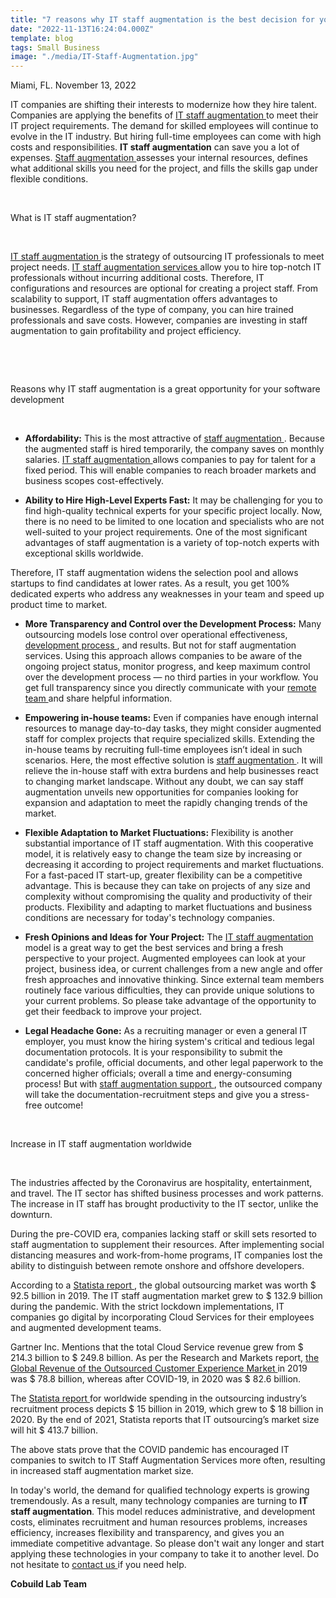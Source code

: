 ```yaml
---
title: "7 reasons why IT staff augmentation is the best decision for your software idea"
date: "2022-11-13T16:24:04.000Z"
template: blog
tags: Small Business
image: "./media/IT-Staff-Augmentation.jpg"
---
```


Miami, FL. November 13, 2022

IT companies are shifting their interests to modernize how they hire talent. Companies are applying the benefits of <a target="_blank" href="https://cobuildlab.com/services/it-staff-augmentation/">   IT staff augmentation </a> to meet their IT project requirements. The demand for skilled employees will continue to evolve in the IT industry. But hiring full-time employees can come with high costs and responsibilities. **IT staff augmentation** can save you a lot of expenses. <a target="_blank" href="https://cobuildlab.com/blog/Best-practices-of-IT-Staff-%20Augmentation/">   Staff augmentation </a> assesses your internal resources, defines what additional skills you need for the project, and fills the skills gap under flexible conditions.

<br>

<title-2> What is IT staff augmentation?</title-2>

<br>

<a target="_blank" href="https://cobuildlab.com/blog/myths-about-IT-staff-augmentation/">   IT staff augmentation </a> is the strategy of outsourcing IT professionals to meet project needs. <a target="_blank" href="https://cobuildlab.com/services/it-staff-augmentation/">   IT staff augmentation services </a> allow you to hire top-notch IT professionals without incurring additional costs. Therefore, IT configurations and resources are optional for creating a project staff. From scalability to support, IT staff augmentation offers advantages to businesses. Regardless of the type of company, you can hire trained professionals and save costs. However, companies are investing in staff augmentation to gain profitability and project efficiency.

<br>

<youtube-video id="LF-ucLx3atw&t=114s"></youtube-video>

<br>

<title-2>Reasons why IT staff augmentation is a great opportunity for your software development</title-2>

<br>

* **Affordability:** This is the most attractive of <a target="_blank" href="https://cobuildlab.com/blog/why-you-may-need-staff-augmentation-software-development/">   staff augmentation </a>. Because the augmented staff is hired temporarily, the company saves on monthly salaries. <a target="_blank" href="https://cobuildlab.com/services/">   IT staff augmentation </a> allows companies to pay for talent for a fixed period. This will enable companies to reach broader markets and business scopes cost-effectively.

* **Ability to Hire High-Level Experts Fast:** It may be challenging for you to find high-quality technical experts for your specific project locally. Now, there is no need to be limited to one location and specialists who are not well-suited to your project requirements. One of the most significant advantages of staff augmentation is a variety of top-notch experts with exceptional skills worldwide. 

Therefore, IT staff augmentation widens the selection pool and allows startups to find candidates at lower rates. As a result, you get 100% dedicated experts who address any weaknesses in your team and speed up product time to market.

* **More Transparency and Control over the Development Process:** Many outsourcing models lose control over operational effectiveness, <a target="_blank" href="https://cobuildlab.com/services/web-development/">   development process </a>, and results. But not for staff augmentation services. Using this approach allows companies to be aware of the ongoing project status, monitor progress, and keep maximum control over the development process — no third parties in your workflow. You get full transparency since you directly communicate with your <a target="_blank" href="https://cobuildlab.com/blog/Remote-work-team-productivity-how-to-manage-your-processes/">   remote team </a> and share helpful information.

* **Empowering in-house teams:** Even if companies have enough internal resources to manage day-to-day tasks, they might consider augmented staff for complex projects that require specialized skills. Extending the in-house teams by recruiting full-time employees isn’t ideal in such scenarios. Here, the most effective solution is <a target="_blank" href="https://cobuildlab.com/blog/staff-augmentation-vs-dedicated-team/">   staff augmentation </a>. It will relieve the in-house staff with extra burdens and help businesses react to changing market landscape. Without any doubt, we can say staff augmentation unveils new opportunities for companies looking for expansion and adaptation to meet the rapidly changing trends of the market.

* **Flexible Adaptation to Market Fluctuations:** Flexibility is another substantial importance of IT staff augmentation. With this cooperative model, it is relatively easy to change the team size by increasing or decreasing it according to project requirements and market fluctuations. For a fast-paced IT start-up, greater flexibility can be a competitive advantage. This is because they can take on projects of any size and complexity without compromising the quality and productivity of their products. Flexibility and adapting to market fluctuations and business conditions are necessary for today's technology companies.

* **Fresh Opinions and Ideas for Your Project:** The <a target="_blank" href="https://cobuildlab.com/services/it-staff-augmentation/">   IT staff augmentation </a> model is a great way to get the best services and bring a fresh perspective to your project. Augmented employees can look at your project, business idea, or current challenges from a new angle and offer fresh approaches and innovative thinking. Since external team members routinely face various difficulties, they can provide unique solutions to your current problems. So please take advantage of the opportunity to get their feedback to improve your project.

* **Legal Headache Gone:** As a recruiting manager or even a general IT employer, you must know the hiring system's critical and tedious legal documentation protocols. It is your responsibility to submit the candidate's profile, official documents, and other legal paperwork to the concerned higher officials; overall a time and energy-consuming process! But with <a target="_blank" href="https://cobuildlab.com/services/it-support/">   staff augmentation support </a>, the outsourced company will take the documentation-recruitment steps and give you a stress-free outcome!

<br>

<title-2> Increase in IT staff augmentation worldwide</title-2>

<br>

The industries affected by the Coronavirus are hospitality, entertainment, and travel. The IT sector has shifted business processes and work patterns. The increase in IT staff has brought productivity to the IT sector, unlike the downturn. 

During the pre-COVID era, companies lacking staff or skill sets resorted to staff augmentation to supplement their resources. After implementing social distancing measures and work-from-home programs, IT companies lost the ability to distinguish between remote onshore and offshore developers.

According to a <a target="_blank" href="https://www.statista.com/statistics/189788/global-outsourcing-market-size/">   Statista report </a>, the global outsourcing market was worth $ 92.5 billion in 2019. The IT staff augmentation market grew to $ 132.9 billion during the pandemic. With the strict lockdown implementations, IT companies go digital by incorporating Cloud Services for their employees and augmented development teams.

Gartner Inc. Mentions that the total Cloud Service revenue grew from $ 214.3 billion to $ 249.8 billion. As per the Research and Markets report, <a target="_blank" href="https://www.researchandmarkets.com/reports/4912086/global-outsourced-cx-market-report-insights">   the Global Revenue of the Outsourced Customer Experience Market </a> in 2019 was $ 78.8 billion, whereas after COVID-19, in 2020 was $ 82.6 billion.

The <a target="_blank" href="https://www.statista.com/statistics/190122/total-gloabl-contract-value-information-technology-outsourcing/">   Statista report </a> for worldwide spending in the outsourcing industry’s recruitment process depicts $ 15 billion in 2019, which grew to $ 18 billion in 2020. By the end of 2021, Statista reports that IT outsourcing’s market size will hit $ 413.7 billion.

The above stats prove that the COVID pandemic has encouraged IT companies to switch to IT Staff Augmentation Services more often, resulting in increased staff augmentation market size.


In today's world, the demand for qualified technology experts is growing tremendously. As a result, many technology companies are turning to **IT staff augmentation**. This model reduces administrative, and development costs, eliminates recruitment and human resources problems, increases efficiency, increases flexibility and transparency, and gives you an immediate competitive advantage. So please don't wait any longer and start applying these technologies in your company to take it to another level. Do not hesitate to <a target="_blank" href="https://cobuildlab.com/services/">   contact us </a> if you need help.

**Cobuild Lab Team**
